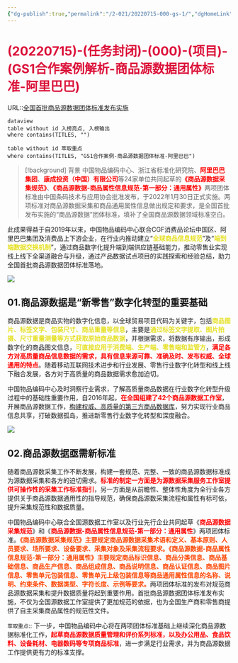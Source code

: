 ```yaml
---
{"dg-publish":true,"permalink":"/2-021/20220715-000-gs-1/","dgHomeLink":true,"dgPassFrontmatter":false}
---
```



# <font color=#DC143C>(20220715)-(任务封闭)-(000)-(项目)-(GS1合作案例解析-商品源数据团体标准-阿里巴巴)</font>
URL::[全国首批商品源数据团体标准发布实施](https://mp.weixin.qq.com/s?__biz=MjM5MjUwOTIzMQ==&mid=2653284735&idx=1&sn=488e0f6c61f026b3b39b48519e1fe50a&chksm=bd74753f8a03fc29155798a471f0d10b0804a7a2c7284260f95707f241a1d0242373cd72e3e8&mpshare=1&scene=1&srcid=0415XI40w13vfDiC1EeTyUmD&sharer_sharetime=1657878113907&sharer_shareid=7fa9b76646bbd837070075c79e8d48bd#rd)
```
dataview
table without id 入榜亮点, 入榜输出
where contains(TITLES, "")
```

```dataview
table without id 萃取重点
where contains(TITLES, "GS1合作案例-商品源数据团体标准-阿里巴巴")
```

>[!background] 背景
>中国物品编码中心、浙江省标准化研究院、<strong><font color=#FF0000>阿里巴巴集团</font></strong>、<strong><font color=#FF0000>康成投资（中国）有限公司</font></strong>等24家单位共同起草的<strong><font color=#FF0000>《商品源数据采集规范》</font></strong>、<strong><font color=#FF0000>《商品源数据-商品属性信息规范-第一部分：通用属性》</font></strong>两项团体标准由中国条码技术与应用协会批准发布，于2022年1月30日正式实施。两项标准对商品源数据采集和商品通用属性信息做出规定和要求，是全国首批发布实施的“商品源数据”团体标准，填补了全国商品源数据领域标准空白。

此成果得益于自2019年以来，中国物品编码中心联合CGF消费品论坛中国区、阿里巴巴集团及消费品上下游企业，在行业内推动建立“<strong><font color=#E6E022>全球商品信息规范</font></strong>”及“<strong><font color=#E6E022>端到端数据交换机制</font></strong>”，通过商品数字化提升端到端供应链基础能力，推动零售业实现线上线下全渠道融合与升级，通过产品数据试点项目的实践探索和经验总结，助力全国首批商品源数据团体标准落地。

![](https://mmbiz.qpic.cn/mmbiz_jpg/S6hJ17SDCnsq9fIlnFVibYJW4SOtmHVX3tULnh3QCvticBibu8hibUlCymEc3gL4C5zuJ8LNcISjuI2TBicoajoribGg/640?wx_fmt=jpeg&wxfrom=5&wx_lazy=1&wx_co=1)

## 01.商品源数据是“新零售”数字化转型的重要基础
商品源数据是商品实物的数字化信息，以全球贸易项目代码为关键字，包括<strong><font color=#E6E022>商品图片、标签文字、包装尺寸、商品重量等信息</font></strong>，主要是<strong><font color=#E6E022>通过标签文字提取、图片拍摄、尺寸重量测量等方式获取原始商品数据</font></strong>，并根据需求，将数据有序输出，形成数字化的商品图文信息，<strong><font color=#E6E022>可直接应用于消费端、生产端、零售端和监管方</font></strong>，<strong><font color=#FF0000>满足各方对高质量商品信息数据的需求，具有信息来源可靠、准确及时、发布权威、全球通用的特点</font></strong>。随着移动互联网技术进步和行业发展、零售行业数字化转型和线上线下融合发展，各方对于高质量的商品数据需求愈加迫切。

中国物品编码中心及时洞察行业需求，了解高质量商品数据在行业数字化转型升级过程中的基础性重要作用，自2016年起，<strong><font color=#FF0000>在全国组建了42个商品源数据工作室</font></strong>，开展商品源数据工作，<u>构建权威、高质量的第三方商品数据库</u>，努力实现行业商品信息共享，打破数据孤岛，推进新零售行业数字化转型和深度融合。

![](https://mmbiz.qpic.cn/mmbiz_jpg/S6hJ17SDCnsq9fIlnFVibYJW4SOtmHVX3VShpxOUYGY4cFia6cjZ2tDWmzSrib2SMrj5icxZibtIuETqzwGDicHX3SQw/640?wx_fmt=jpeg&wxfrom=5&wx_lazy=1&wx_co=1)

## 02.商品源数据亟需新标准
随着商品源数采集工作不断发展，构建一套规范、完整、一致的商品源数据标准成为源数据采集和各方的迫切需求。<strong><font color=#FF0000>标准的制定一方面是为源数据采集服务工作室提供可操作性的采集工作标准指引</font></strong>，另一方面是从前瞻性、整体性角度为全行业各方提供关于商品源数据通用性的指导规范，确保商品源数采集流程和属性有标可依，提升采集规范性和数据质量。

中国物品编码中心联合全国源数据工作室以及行业先行企业共同起草《<strong><font color=#FF0000>商品源数据采集规范</font></strong>》和《<strong><font color=#FF0000>商品源数据-商品属性信息规范-第一部分：通用属性</font></strong>》两项团体标准。<strong><font color=#FF4500>《商品源数据采集规范》主要规定商品源数据采集术语和定义、基本原则、人员要求、场所要求、设备要求、采集对象及采集流程要求。</font></strong><strong><font color=#FF4500>《商品源数据-商品属性信息规范-第一部分：通用属性》主要规定商品标识信息、商品分类信息、商品基础信息、商品生产信息、商品组成信息、商品说明信息、商品认证信息、商品图片信息、零售单元包装信息、零售单元上级包装信息等商品通用属性信息的名称、说明、约束条件、数据类型、字符长度、示例等要求。</font></strong>两项团体标准的发布对规范商品源数据采集和提升数据质量将起到重要作用。首批商品源数据团体标准发布实施，不仅为全国源数据工作室提供了更加规范的依据，也为全国生产商和零售商提供了自主采集商品属性的规范性文件。

`萃取重点`:: 下一步，中国物品编码中心将在两项团体标准基础上继续深化商品源数据标准化工作，<strong><font color=#FF0000>起草商品源数据质量管理和评价系列标准，以及办公用品、食品饮料、设备耗材、电器数码等专项商品标准</font></strong>，进一步满足行业需求，并为商品源数据工作提供更有力的标准支撑。